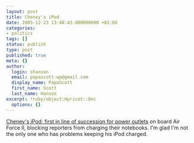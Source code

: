 ```yaml
---
layout: post
title: Cheney's iPod
date: 2005-12-23 13:48:43.000000000 +01:00
categories:
- politics
tags: []
status: publish
type: post
published: true
meta: {}
author:
  login: shanson
  email: papascott-wp@gmail.com
  display_name: PapaScott
  first_name: Scott
  last_name: Hanson
excerpt: !ruby/object:Hpricot::Doc
  options: {}
---
```

<p><a href="http://www.boingboing.net/2005/12/22/cheneys_ipod_first_i.html" title="Boing Boing: Cheney's iPod: first in line of succession for power outlets.">Cheney's iPod: first in line of succession for power outlets</a> on board Air Force II, blocking reporters from charging their notebooks. I'm glad I'm not the only one who has problems keeping his iPod charged.</p>
